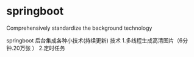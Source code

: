 # springboot
Comprehensively standardize the background technology

springboot 后台集成各种小技术(持续更新)
技术
1.多线程生成高清图片（6分钟.20万张 ）
2.定时任务

